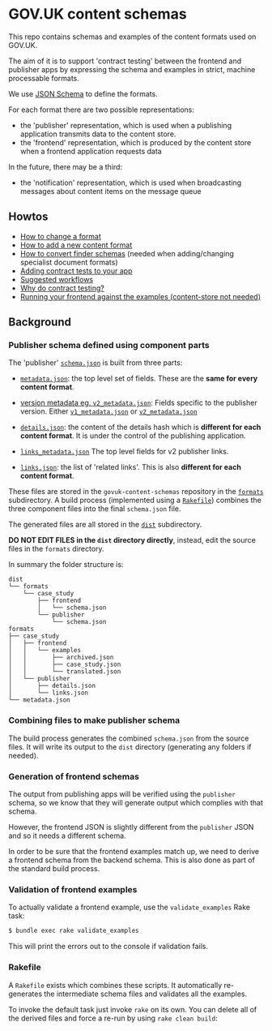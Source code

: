 # GOV.UK content schemas

This repo contains schemas and examples of the content formats used on GOV.UK.

The aim of it is to support 'contract testing' between the frontend and
publisher apps by expressing the schema and examples in strict, machine
processable formats.

We use [JSON Schema](http://json-schema.org/) to define the formats.

For each format there are two possible representations:

* the 'publisher' representation, which is used when a publishing application
  transmits data to the content store.
* the 'frontend' representation, which is produced by the content store when a
  frontend application requests data

In the future, there may be a third:

* the 'notification' representation, which is used when broadcasting messages about content
  items on the message queue

## Howtos

* [How to change a format](docs/changing-a-format.md)
* [How to add a new content format](docs/adding-a-new-format.md)
* [How to convert finder schemas](docs/converting-finder-schemas.md) (needed when adding/changing specialist document formats)
* [Adding contract tests to your app](docs/contract-testing-howto.md)
* [Suggested workflows](docs/suggested-workflows.md)
* [Why do contract testing?](docs/why-contract-testing.md)
* [Running your frontend against the examples (content-store not needed)](docs/running-frontend-against-examples.md)

## Background

### Publisher schema defined using component parts

The 'publisher' [`schema.json`](dist/formats/case_study/publisher/schema.json) is built from three parts:

  - [`metadata.json`](formats/metadata.json): the top level set of fields. These are the **same for every content
    format**.

  - [version metadata eg. `v2_metadata.json`](formats/v2_metadata.json): Fields specific to the publisher version.
    Either [`v1_metadata.json`](formats/v1_metadata.json) or [`v2_metadata.json`](formats/v2_metadata.json)

  - [`details.json`](formats/case_study/publisher/details.json): the content of the details hash
    which is **different for each content format**. It is under the control of the
    publishing application.

  - [`links_metadata.json`](formats/links_metadata.json) The top level fields for v2 publisher links.

  - [`links.json`](formats/case_study/publisher/links.json): the list of 'related links'. This is also **different
    for each content format**.

These files are stored in the `govuk-content-schemas` repository in the
[`formats`](/formats) subdirectory. A build process (implemented using a
[`Rakefile`](/Rakefile)) combines the three component files into the final
`schema.json` file.

The generated files are all stored in the [`dist`](/dist/) subdirectory.

**DO NOT EDIT FILES in the `dist` directory directly**, instead, edit the source files in the `formats` directory.

In summary the folder structure is:

```
dist
└── formats
    └── case_study
        ├── frontend
        │   └── schema.json
        └── publisher
            └── schema.json
formats
├── case_study
│   ├── frontend
│   │   └── examples
│   │       ├── archived.json
│   │       ├── case_study.json
│   │       └── translated.json
│   └── publisher
│       ├── details.json
│       └── links.json
└── metadata.json
```

### Combining files to make publisher schema

The build process generates the combined `schema.json` from the source files. It will write its output to the `dist` directory (generating any folders if needed).

### Generation of frontend schemas

The output from publishing apps will be verified using the `publisher` schema,
so we know that they will generate output which complies with that schema.

However, the frontend JSON is slightly different from the `publisher`
JSON and so it needs a different schema.

In order to be sure that the frontend examples match up, we need to derive
a frontend schema from the backend schema. This is also done as part of the standard build process.

### Validation of frontend examples

To actually validate a frontend example, use the `validate_examples` Rake task:

```sh
$ bundle exec rake validate_examples
```

This will print the errors out to the console if validation fails.

### Rakefile

A `Rakefile` exists which combines these scripts. It
automatically re-generates the intermediate schema files and validates all the
examples.

To invoke the default task just invoke `rake` on its own. You can delete all of
the derived files and force a re-run by using `rake clean build`:
